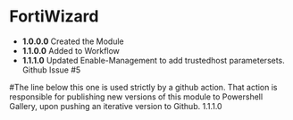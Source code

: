 # **FortiWizard**

* **1.0.0.0** Created the Module
* **1.1.0.0** Added to Workflow
* **1.1.1.0** Updated Enable-Management to add trustedhost parametersets. Github Issue #5

#The line below this one is used strictly by a github action. That action is responsible for publishing new versions of this module to Powershell Gallery, upon pushing an iterative version to Github.
1.1.1.0